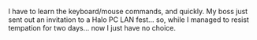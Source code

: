 I have to learn the keyboard/mouse commands, and quickly. My boss just sent out an invitation to a Halo PC LAN fest... so, while I managed to resist tempation for two days... now I just have no choice.